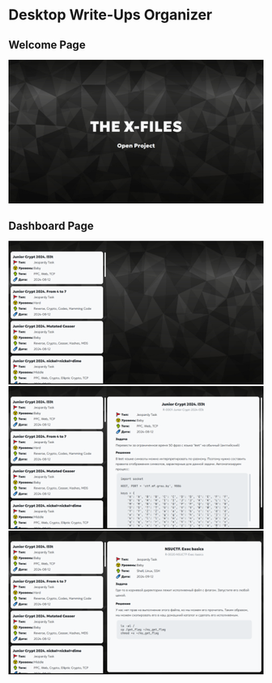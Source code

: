 # Desktop Write-Ups Organizer
## Welcome Page
![Welcome](./Docs/Welcome.png "Welcome")
## Dashboard Page
![Dashboard](./Docs/Dashboard.png "Dashbord")
![Report](./Docs/Report.png "Report")
![Report-2](./Docs/Report-2.png "Report-2")
